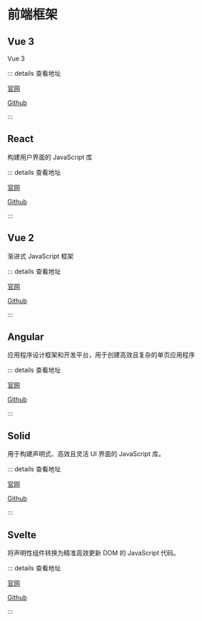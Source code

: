 # 前端框架

## Vue 3

Vue 3

::: details 查看地址

[官网](https://cn.vuejs.org/)

[Github](https://github.com/vuejs/vue-next)

:::

## React

构建用户界面的 JavaScript 库

::: details 查看地址

[官网](https://react.docschina.org/)

[Github](https://github.com/reactjs/zh-hans.reactjs.org)

:::

## Vue 2

渐进式 JavaScript 框架

::: details 查看地址

[官网](https://v2.cn.vuejs.org/)

[Github](https://github.com/vuejs/v2.cn.vuejs.org)

:::

## Angular

应用程序设计框架和开发平台，用于创建高效且复杂的单页应用程序

::: details 查看地址

[官网](https://angular.dev/)

[Github](https://github.com/angular/angular)

:::

## Solid

用于构建声明式、高效且灵活 UI 界面的 JavaScript 库。

::: details 查看地址

[官网](https://www.solidjs.com/)

[Github](https://github.com/solidjs/solid)

:::

## Svelte

将声明性组件转换为精准高效更新 DOM 的 JavaScript 代码。

::: details 查看地址

[官网](https://svelte.dev/)

[Github](https://github.com/sveltejs/svelte)

:::
